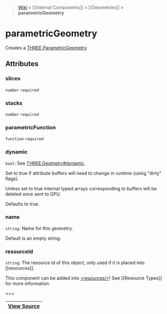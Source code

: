 > [Wiki](Home) » [[Internal Components]] » [[Geometries]] » **parametricGeometry**

# parametricGeometry

Creates a [THREE.ParametricGeometry](http://threejs.org/docs/#Reference/Extras.Geometries/ParametricGeometry)

## Attributes
### slices
``` number ``` *``` required ```*

### stacks
``` number ``` *``` required ```*

### parametricFunction
``` function ``` *``` required ```*

### dynamic
``` bool ```: See [THREE.Geometry#dynamic](http://threejs.org/docs/#Reference/Core/Geometry.dynamic).

Set to true if attribute buffers will need to change in runtime (using "dirty" flags).

Unless set to true internal typed arrays corresponding to buffers will be deleted once sent to GPU.

Defaults to true.

### name
``` string ```: Name for this geometry.

Default is an empty string.

### resourceId
``` string ```: The resource id of this object, only used if it is placed into [[resources]].

This component can be added into [&lt;resources/&gt;](resources)! See [[Resource Types]] for more information.

===

|**[View Source](../blob/master/src/lib/descriptors/Geometry/ParametricGeometryDescriptor.js)**|
 ---|
